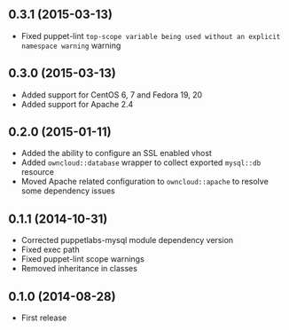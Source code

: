 ## 0.3.1  (2015-03-13)

- Fixed puppet-lint `top-scope variable being used without an explicit namespace warning` warning

## 0.3.0  (2015-03-13)

- Added support for CentOS 6, 7 and Fedora 19, 20
- Added support for Apache 2.4

## 0.2.0  (2015-01-11)

- Added the ability to configure an SSL enabled vhost
- Added `owncloud::database` wrapper to collect exported `mysql::db` resource
- Moved Apache related configuration to `owncloud::apache` to resolve some dependency issues

## 0.1.1  (2014-10-31)

- Corrected puppetlabs-mysql module dependency version
- Fixed exec path
- Fixed puppet-lint scope warnings
- Removed inheritance in classes

## 0.1.0  (2014-08-28)

- First release
